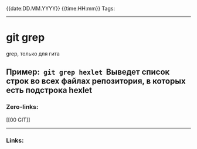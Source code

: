 {{date:DD.MM.YYYY}} {{time:HH:mm}}
Tags:

---
# git grep
grep, только для гита

Пример:
 `git grep hexlet`
 Выведет список строк во всех файлах репозитория, в которых есть подстрока hexlet
---
### Zero-links:
[[00 GIT]]


---
### Links: